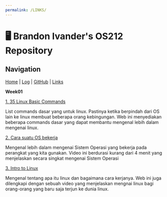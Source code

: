 ```yaml
---
permalink: /LINKS/
---
```

# 🖥️ Brandon Ivander's OS212 Repository

## Navigation
[Home](index.md) | 
[Log](https://veloraine.github.io/os212/TXT/mylog.txt) | 
[GitHub](https://github.com/veloraine/os212/) | 
[Links](links.md)

**Week01**

[1. 35 Linux Basic Commands](https://www.hostinger.com/tutorials/linux-commands)

List commands dasar yang untuk linux. Pastinya ketika berpindah dari OS lain ke linux membuat beberapa orang kebingungan. Web ini menyediakan beberapa commands dasar yang dapat membantu mengenal lebih dalam mengenai linux.

[2. Cara suatu OS bekerja](https://www.youtube.com/watch?v=GjNp0bBrjmU&t=128s)

Mengenal lebih dalam mengenai Sistem Operasi yang bekerja pada perangkat yang kita gunakan. Video ini berdurasi kurang dari 4 menit yang menjelaskan secara singkat mengenai Sistem Operasi

[3. Intro to Linux](https://www.geeksforgeeks.org/introduction-to-linux-operating-system/)

Mengenal tentang apa itu linux dan bagaimana cara kerjanya. Web ini juga dilengkapi dengan sebuah video yang menjelaskan mengnai linux bagi orang-orang yang baru saja terjun ke dunia linux.

